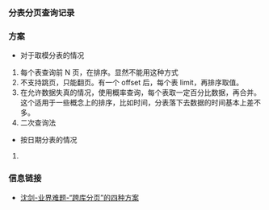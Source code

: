 ### 分表分页查询记录


### 方案
- 对于取模分表的情况
1. 每个表查询前 N 页，在排序。显然不能用这种方式
2. 不支持跳页，只能翻页。有一个 offset 后，每个表 limit，再排序取值。
3. 在允许数据失真的情况，使用概率查询，每个表取一定百分比数据，再合并。这个适用于一些概念上的排序，比如时间，分表落下去数据的时间基本上差不多。
4. 二次查询法

- 按日期分表的情况
1. 



### 信息链接
- [沈剑-业界难题-“跨库分页”的四种方案](https://mp.weixin.qq.com/s/h99sXP4mvVFsJw6Oh3aU5A?)